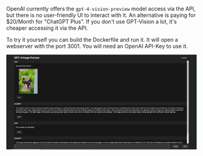 OpenAI currently offers the `gpt-4-vision-preview` model access via the API, but there is no user-friendly UI to interact with it. An alternative is paying for $20/Month for "ChatGPT Plus". If you don't use GPT-Vision a lot, it's cheaper accessing it via the API.

To try it yourself you can build the Dockerfile and run it. It will open a webserver with the port 3001. You will need an OpenAI API-Key to use it.

![Screenshot](https://raw.githubusercontent.com/Alex23582/gpt-4-vision-preview-ui/main/screenshots/screenshot1.PNG)
